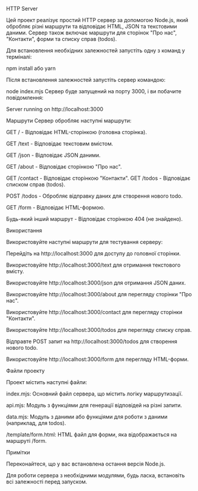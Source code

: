 HTTP Server

Цей проект реалізує простий HTTP сервер за допомогою Node.js, який обробляє різні маршрути та відповідає HTML, JSON та текстовими даними. Сервер також включає маршрути для сторінок "Про нас", "Контакти", форми та списку справ (todos).


Для встановлення необхідних залежностей запустіть одну з команд у терміналі:


npm install
або
yarn


Після встановлення залежностей запустіть сервер командою:

node index.mjs
Сервер буде запущений на порту 3000, і ви побачите повідомлення:

Server running on http://localhost:3000


Маршрути
Сервер обробляє наступні маршрути:

GET / - Відповідає HTML-сторінкою (головна сторінка).

GET /text - Відповідає текстовим вмістом.

GET /json - Відповідає JSON даними.

GET /about - Відповідає сторінкою "Про нас".

GET /contact - Відповідає сторінкою "Контакти".
GET /todos - Відповідає списком справ (todos).

POST /todos - Обробляє відправку даних для створення нового todo.

GET /form - Відповідає HTML-формою.

Будь-який інший маршрут - Відповідає сторінкою 404 (не знайдено).


Використання

Використовуйте наступні маршрути для тестування серверу:


Перейдіть на http://localhost:3000 для доступу до головної сторінки.

Використовуйте http://localhost:3000/text для отримання текстового вмісту.

Використовуйте http://localhost:3000/json для отримання JSON даних.

Використовуйте http://localhost:3000/about для перегляду сторінки "Про нас".

Використовуйте http://localhost:3000/contact для перегляду сторінки "Контакти".

Використовуйте http://localhost:3000/todos для перегляду списку справ.

Відправте POST запит на http://localhost:3000/todos для створення нового todo.

Використовуйте http://localhost:3000/form для перегляду HTML-форми.


Файли проекту

Проект містить наступні файли:


index.mjs: Основний файл сервера, що містить логіку маршрутизації.

api.mjs: Модуль з функціями для генерації відповідей на різні запити.

data.mjs: Модуль з даними або функціями для роботи з даними (наприклад, для todos).

/template/form.html: HTML файл для форми, яка відображається на маршруті /form.



Примітки

Переконайтеся, що у вас встановлена остання версія Node.js.

Для роботи сервера з необхідними модулями, будь ласка, встановіть всі залежності перед запуском.
